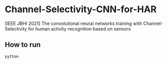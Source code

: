 # Channel-Selectivity-CNN-for-HAR
[IEEE JBHI 2021] The convolutional neural networks training with Channel-Selectivity for human activity recognition based on sensors
## How to run
```
python 
